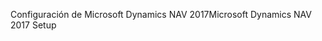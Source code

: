 <span data-ttu-id="86c29-101">Configuración de Microsoft Dynamics NAV 2017</span><span class="sxs-lookup"><span data-stu-id="86c29-101">Microsoft Dynamics NAV 2017 Setup</span></span>